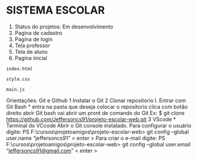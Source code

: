 # SISTEMA ESCOLAR 

1. Status do projetos: Em desenvolvimento
2. Pagina de cadastro 
3. Pagina de login
4. Tela professor 
5. Tela de aluno
6. Pagina inicial

```
index.html
```

```
style.css
```

```
main.js
```


Orientações:
Git e Github
    1 Instalar o Git 
    2 Clonar repositorio 
        I. Entrar com Git Bash 
            * entra na pasta que deseja colocar o repositorio
            clica com botão direito abrir Git bash 
            vai abrir um pront de comando do Git
            Ex: $ git clone https://github.com/Jeffersoncs91/projeto-escolar-web.git
    3 VScode 
        * Terminal do VCcode
        Abrir o Git console instalado.
        Para configurar o usuário digite:
        PS F:\cursos\projetoamigos\projeto-escolar-web> git config –global user.name “jeffersoncs91” < enter >
        Para criar o e-mail digite:
        PS F:\cursos\projetoamigos\projeto-escolar-web> git config –global user.email “jeffersoncs91@gmail.com” < enter >
